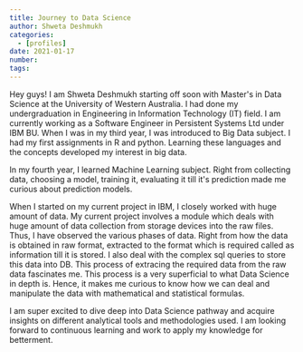 ```yaml
---
title: Journey to Data Science
author: Shweta Deshmukh
categories:
  - [profiles]
date: 2021-01-17
number:
tags:
---
```


Hey guys! I am Shweta Deshmukh starting off soon with Master's in Data Science at the University of Western Australia. I had done my undergraduation in Engineering in Information Technology (IT) field. I am currently working as a Software Engineer in Persistent Systems Ltd under IBM BU. When I was in my third year, I was introduced to Big Data subject. I had my first assignments in R and python. Learning these languages and the concepts developed my interest in big data.

In my fourth year, I learned Machine Learning subject. Right from collecting data, choosing a model, training it, evaluating it till it's prediction made me curious about prediction models.

When I started on my current project in IBM, I closely worked with huge amount of data. My current project involves a module which deals with huge amount of data collection from storage devices into the raw files. Thus, I have observed the various phases of data. Right from how the data is obtained in raw format, extracted to the format which is required called as information till it is stored. I also deal with the complex sql queries to store this data into DB. This process of extracing the required data from the raw data fascinates me. This process is a very superficial to what Data Science in depth is. Hence, it makes me curious to know how we can deal and manipulate the data with mathematical and statistical formulas.

I am super excited to dive deep into Data Science pathway and acquire insights on different analytical tools and methodologies used. I am looking forward to continuous learning and work to apply my knowledge for betterment.
